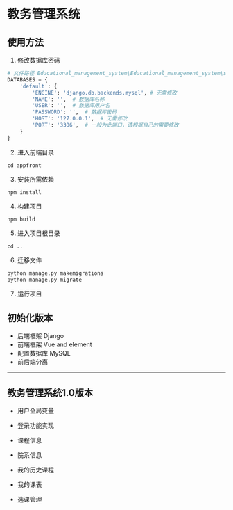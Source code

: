 # 教务管理系统

## 使用方法

1. 修改数据库密码

```python
# 文件路径 Educational_management_system\Educational_management_system\settings.py
DATABASES = {
    'default': {
        'ENGINE': 'django.db.backends.mysql', # 无需修改
        'NAME': '',  # 数据库名称
        'USER': '',  # 数据库用户名
        'PASSWORD': '',  # 数据库密码
        'HOST': '127.0.0.1',  # 无需修改
        'PORT': '3306',  # 一般为此端口，请根据自己的需要修改
    }
}
```

2. 进入前端目录 

```
cd appfront
```

3. 安装所需依赖

```
npm install
```
4. 构建项目

```
npm build
```
5. 进入项目根目录

```
cd ..
```

6. 迁移文件

```python
python manage.py makemigrations
python manage.py migrate
```

7. 运行项目

## 初始化版本
+ 后端框架 Django
+ 前端框架 Vue and element
+ 配置数据库 MySQL
+ 前后端分离

---

## 教务管理系统1.0版本

+ 用户全局变量

+ 登录功能实现

+ 课程信息

+ 院系信息

+ 我的历史课程

+ 我的课表

+ 选课管理

  